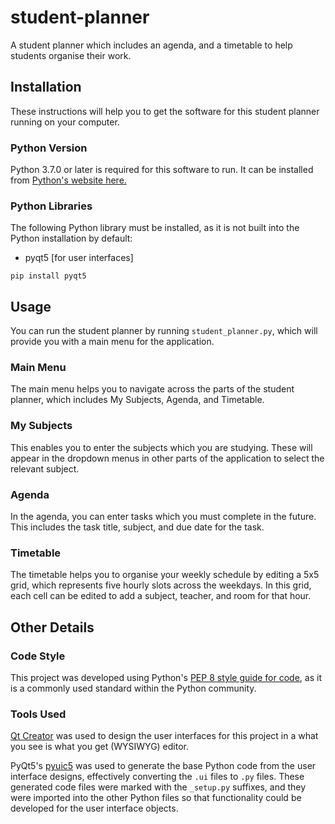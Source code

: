 # student-planner

A student planner which includes an agenda, and a timetable to help students
organise their work.

## Installation

These instructions will help you to get the software for this student planner
running on your computer.

### Python Version

Python 3.7.0 or later is required for this software to run. It can be installed
from [Python's website here.](https://www.python.org/getit/)

### Python Libraries

The following Python library must be installed, as it is not built into the
Python installation by default:

- pyqt5 [for user interfaces]

```
pip install pyqt5
```

## Usage

You can run the student planner by running `student_planner.py`, which will
provide you with a main menu for the application.

### Main Menu

The main menu helps you to navigate across the parts of the student planner,
which includes My Subjects, Agenda, and Timetable.

### My Subjects

This enables you to enter the subjects which you are studying. These will
appear in the dropdown menus in other parts of the application to select the
relevant subject.

### Agenda

In the agenda, you can enter tasks which you must complete in the future. This 
includes the task title, subject, and due date for the task.

### Timetable

The timetable helps you to organise your weekly schedule by editing a 5x5
grid, which represents five hourly slots across the weekdays. In this grid,
each cell can be edited to add a subject, teacher, and room for that hour.

## Other Details

### Code Style

This project was developed using Python's
[PEP 8 style guide for code](https://www.python.org/dev/peps/pep-0008/), as it
is a commonly used standard within the Python community.

### Tools Used

[Qt Creator](https://www.qt.io/download) was used to design the user interfaces
for this project in a what you see is what you get (WYSIWYG) editor.

PyQt5's
[pyuic5](https://www.riverbankcomputing.com/static/Docs/PyQt5/designer.html)
was used to generate the base Python code from the user interface designs,
effectively converting the `.ui` files to `.py` files. These generated code
files were marked with the `_setup.py` suffixes, and they were imported into
the other Python files so that functionality could be developed for the user
interface objects. 